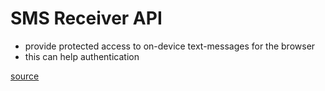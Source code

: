 # SMS Receiver API

- provide protected access to on-device text-messages for the browser
- this can help authentication

[source](https://bitsofco.de/chrome-dev-summit-2019/)